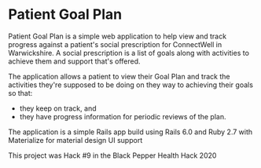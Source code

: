 # Patient Goal Plan

Patient Goal Plan is a simple web application to help view and track progress against a patient's social prescription for ConnectWell in Warwickshire.
A social prescription is a list of goals along with activities to achieve them and support that's offered.

The application allows a patient to view their Goal Plan and track the activities they're supposed to be doing on they way to achieving their goals so that:
- they keep on track, and 
- they have progress information for periodic reviews of the plan.

The application is a simple Rails app build using Rails 6.0 and Ruby 2.7 with Materialize for material design UI support

This project was Hack #9 in the Black Pepper Health Hack 2020
